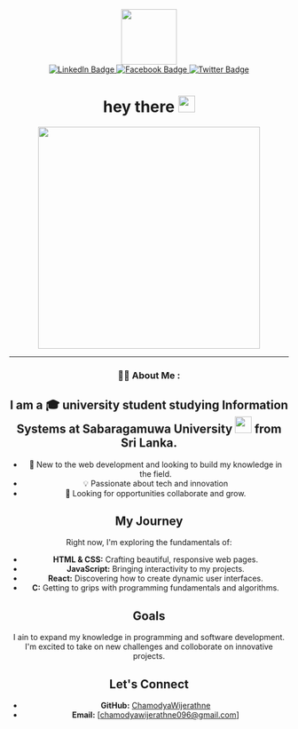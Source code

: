 <div id="header" align="center">
  <img src="https://i.giphy.com/media/v1.Y2lkPTc5MGI3NjExdG9wbG1oejhja29vdmR1OXRqeDVzOXA0eWluY281NTJmZWJobGFsNSZlcD12MV9pbnRlcm5hbF9naWZfYnlfaWQmY3Q9Zw/nFLW7PNGgN3lI68rdv/giphy.gif" width="100"/>
  
<div id="badges">
  <a href="your-linkedin-URL">
    <img src="https://img.shields.io/badge/LinkedIn-blue?style=for-the-badge&logo=linkedin&logoColor=white" alt="LinkedIn Badge"/>
  </a>
  <a href="https://www.facebook.com/profile.php?id=61556359486792&mibextid=ZbWKwL">
    <img src="https://img.shields.io/badge/Facebook-black?style=for-the-badge&logo=facebook&logoColor=%7Bwhite%7D" alt="Facebook Badge"/>
  </a>
  <a href="your-twitter-URL">
    <img src="https://img.shields.io/badge/Twitter-blue?style=for-the-badge&logo=twitter&logoColor=white" alt="Twitter Badge"/>
  </a>
</div>
  
<h1>
  hey there
  <img src="https://media.giphy.com/media/hvRJCLFzcasrR4ia7z/giphy.gif" width="30px"/>
</h1>



<div align="center">
  <img src="https://i.giphy.com/media/v1.Y2lkPTc5MGI3NjExdmZucWwyOXZ0MTdnM2E3dm83cDhhZWRqZ2VuZnZmenNlYWxqY2FwbyZlcD12MV9pbnRlcm5hbF9naWZfYnlfaWQmY3Q9Zw/3OYSCx3IRmF41oKnwW/giphy.gif" width="400" height="400"/>
</div>

---

### :woman_technologist: About Me :
I am a :mortar_board: university student studying Information Systems at Sabaragamuwa University <img src="https://media.giphy.com/media/WUlplcMpOCEmTGBtBW/giphy.gif" width="30"> from Sri Lanka.
---

- :seedling: New to the web development and looking to build my knowledge in the field.
- :bulb: Passionate about tech and innovation
- :rocket: Looking for opportunities collaborate and grow.

## My Journey
Right now, I'm exploring the fundamentals of:
- **HTML & CSS:** Crafting beautiful, responsive web pages.
- **JavaScript:** Bringing interactivity to my projects.
- **React:** Discovering how to create dynamic user interfaces.
- **C:** Getting to grips with programming fundamentals and algorithms.

## Goals
I ain to expand my knowledge in programming and software development. I'm excited to take on new challenges and colloborate on innovative projects.

## Let's Connect
- **GitHub:** [ChamodyaWijerathne](https://github.com/chamodyawijerathne)
- **Email:** [chamodyawijerathne096@gmail.com]


